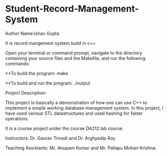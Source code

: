 # Student-Record-Management-System
Author Name:Ishan Gupta

It is record mangement system build in c++

Open your terminal or command prompt, navigate to the directory containing your source files and the Makefile, and run the following commands:

**To build the program: make

**To build and run the program: ./output

Project Description:

This project is basically a demonstration of how one can use C++ to implement a simple working database management system. In this project, I have used various STL datastructures and used hashing for faster operations. 

It is a course project under the course DA212 lab course.

Instructors: Dr. Gaurav Trivedi and Dr. Arghyadip Roy

Teaching Assistants: Mr. Anupam Kumar and Mr. Pallapu Mohan Krishna
